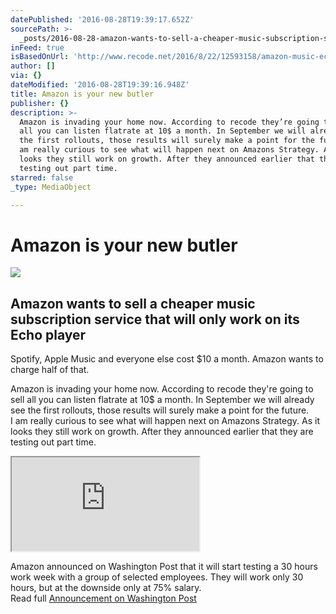 ```yaml
---
datePublished: '2016-08-28T19:39:17.652Z'
sourcePath: >-
  _posts/2016-08-28-amazon-wants-to-sell-a-cheaper-music-subscription-service-th.md
inFeed: true
isBasedOnUrl: 'http://www.recode.net/2016/8/22/12593158/amazon-music-echo-alexa'
author: []
via: {}
dateModified: '2016-08-28T19:39:16.948Z'
title: Amazon is your new butler
publisher: {}
description: >-
  Amazon is invading your home now. According to recode they’re going to sell
  all you can listen flatrate at 10$ a month. In September we will already see
  the first rollouts, those results will surely make a point for the future.   I
  am really curious to see what will happen next on Amazons Strategy. As it
  looks they still work on growth. After they announced earlier that they are
  testing out part time.
starred: false
_type: MediaObject

---
```

# Amazon is your new butler

<article style=""><img src="https://imgflo.herokuapp.com/graph/vahj1ThiexotieMo/feabd31bafb198070c7e254e5a4fbca2/noop.jpg?input=https%3A%2F%2Fcdn1.vox-cdn.com%2Fuploads%2Fchorus_image%2Fimage%2F50543599%2F593225000.0.jpg" /><h1>Amazon wants to sell a cheaper music subscription service that will only work on its Echo player</h1><p>Spotify, Apple Music and everyone else cost $10 a month. Amazon wants to charge half of that.</p></article>

Amazon is invading your home now. According to recode they're going to sell all you can listen flatrate at 10$ a month. In September we will already see the first rollouts, those results will surely make a point for the future.   
I am really curious to see what will happen next on Amazons Strategy. As it looks they still work on growth. After they announced earlier that they are testing out part time.

<iframe src="https://the-grid.github.io/ed-userhtml/?g=eJxdkM9ugzAMh-88hZdTe0gi_o1qg77ItINJGE0bSISDKrTu3RfUbkL10d_P1mfXpCbjAyAtowKaVMOk9Nh3qDPRO9fbLhJtFAbjRqHc8KDyTBI1tcs9JM7EjrW8bzsm9QvnQF2LF7fOAAccEDiPxIwEyiJRwzbzLIG1KCy2a5g25C0ub6116vJAGgNy1FxZ042hYQq5n1teHrLXqkrToqyKIj3kT2myLmYjz_K8zMvsCX-5acAYwDm41T_KRcW_K3YbQWjgakbtrmLbvN3g43Mv_Eyn3ffP_j35f8EvLg1unw" style=""></iframe>

Amazon announced on Washington Post that it will start testing a 30 hours work week with a group of selected employees. They will work only 30 hours, but at the downside only at 75% salary.   
Read full [Announcement on Washington Post][0]

[0]: https://www.washingtonpost.com/news/the-switch/wp/2016/08/26/amazon-is-piloting-teams-with-a-30-hour-work-week/ "announcement"